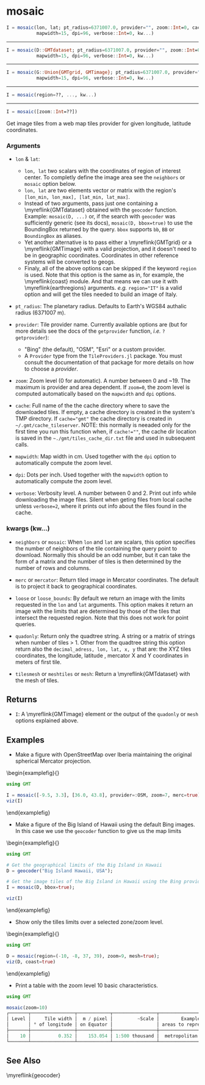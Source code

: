 # mosaic

```julia
I = mosaic(lon, lat; pt_radius=6371007.0, provider="", zoom::Int=0, cache::String="",
           mapwidth=15, dpi=96, verbose::Int=0, kw...)
```

---

```julia
I = mosaic(D::GMTdataset; pt_radius=6371007.0, provider="", zoom::Int=0, cache::String="",
           mapwidth=15, dpi=96, verbose::Int=0, kw...)
```

---

```julia
I = mosaic(G::Union{GMTgrid, GMTimage}; pt_radius=6371007.0, provider="", zoom::Int=0, cache::String="",
           mapwidth=15, dpi=96, verbose::Int=0, kw...)
```

---

```julia
I = mosaic(region=??, ..., kw...)
```

---

```julia
I = mosaic([zoom::Int=??])
```

Get image tiles from a web map tiles provider for given longitude, latitude coordinates.

### Arguments
- `lon` & `lat`:
  - `lon, lat` two scalars with the coordinates of region of interest center. To completly define
    the image area see the `neighbors` or `mosaic` option below.
  - `lon, lat` are two elements vector or matrix with the region's ``[lon_min, lon_max], [lat_min, lat_max]``.
  - Instead of two arguments, pass just one containing a \myreflink{GMTdataset} obtained with the ``geocoder`` function.
    Example: ``mosaic(D, ...)`` or, if the search with ``geocoder`` was sufficiently generic (see its docs),
    ``mosaic(D, bbox=true)`` to use the BoundingBox returned by the query. `bbox` supports `bb`, `BB` or
    `BoundingBox` as aliases.
  - Yet another alternative is to pass either a \myreflink{GMTgrid} or a \myreflink{GMTimage} with a valid
    projection, and it doesn't need to be in geographic coordinates. Coordinates in other reference systems
    will be converted to geogs.
  - Finaly, all of the above options can be skipped if the keyword `region` is used. Note that this option is
    the same as in, for example, the \myreflink{coast} module. And that means we can use it with
    \myreflink{earthregions} arguments. _e.g._  ``region="IT"`` is a valid option and will get the tiles
    needed to build an image of Italy.

- `pt_radius`: The planetary radius. Defaults to Earth's WGS84 authalic radius (6371007 m).

- `provider`: Tile provider name. Currently available options are (but for more details see the docs of the
  `getprovider` function, *i.e.* ``? getprovider``):
  - "Bing" (the default), "OSM", "Esri" or a custom provider.
  - A `Provider` type from the ``TileProviders.jl`` package. You must consult the documentation of that package
    for more details on how to choose a *provider*.

- `zoom`: Zoom level (0 for automatic). A number between 0 and ~19. The maximum is provider and area dependent.
  If `zoom=0`, the zoom level is computed automatically based on the `mapwidth` and `dpi` options.

- `cache`: Full name of the the cache directory where to save the downloaded tiles. If empty, a cache
  directory is created in the system's TMP directory. If `cache="gmt"` the cache directory is created in
  ``~/.gmt/cache_tileserver``. NOTE: this normally is neeaded only for the first time you run this function when,
  if `cache!=""`, the cache dir location is saved in the ``~./gmt/tiles_cache_dir.txt`` file and used in
  subsequent calls.

- `mapwidth`: Map width in cm. Used together with the `dpi` option to automatically compute the zoom level.

- `dpi`: Dots per inch. Used together with the `mapwidth` option to automatically compute the zoom level.

- `verbose`: Verbosity level. A number between 0 and 2. Print out info while downloading the image files.
  Silent when geting files from local cache unless `verbose=2`, where it prints out info about the files
  found in the cache.

### kwargs (kw...)
- `neighbors` or `mosaic`: When `lon` and `lat` are scalars, this option specifies the number of neighbors
  of the tile containing the query point to download. Normally this should be an odd number, but it can take the
  form of a matrix and the number of tiles is then determined by the number of rows and columns.

- `merc` or `mercator`: Return tiled image in Mercator coordinates. The default is to project it back
  to geographical coordinates.

- `loose` or `loose_bounds`: By default we return an image with the limits requested in the `lon` and
  `lat` arguments. This option makes it return an image with the limits that are determined by those of
  the tiles that intersect the requested region. Note that this does not work for point queries.

- `quadonly`: Return only the quadtree string. A string or a matrix of strings when number of tiles > 1.
  Other from the quadtree string this option return also the `decimal_adress, lon, lat, x, y` that are:
  the XYZ tiles coordinates, the longitude, latitude , mercator X and Y coordinates in meters of first tile.

- `tilesmesh` or `meshtiles` or `mesh`: Return a \myreflink{GMTdataset} with the mesh of tiles.

Returns
-------
- `I`: A \myreflink{GMTimage} element or the output of the `quadonly` or `mesh` options explained above.


Examples
--------

- Make a figure with OpenStreetMap over Iberia maintaining the original spherical Mercator projection.

\begin{examplefig}{}
```julia
using GMT

I = mosaic([-9.5, 3.3], [36.0, 43.8], provider=:OSM, zoom=7, merc=true)
viz(I)
```
\end{examplefig}


- Make a figure of the Big Island of Hawaii using the default Bing images. In this case
we use the ``geocoder`` function to give us the map limits

\begin{examplefig}{}
```julia
using GMT

# Get the geographical limits of the Big Island in Hawaii
D = geocoder("Big Island Hawaii, USA");

# Get the image tiles of the Big Island in Hawaii using the Bing provider and automatic zoom level
I = mosaic(D, bbox=true);

viz(I)
```
\end{examplefig}

- Show only the tilles limits over a selected zone/zoom level.

\begin{examplefig}{}
```julia
using GMT

D = mosaic(region=(-10, -8, 37, 39), zoom=9, mesh=true);
viz(D, coast=true)
```
\end{examplefig}

- Print a table with the zoom level 10 basic characteristics.

```julia
using GMT

mosaic(zoom=10)
┌───────┬────────────────┬────────────┬────────────────┬────────────────────┐
│ Level │     Tile width │  m / pixel │         ~Scale │        Examples of │
│       │ ° of longitude │ on Equator │                │ areas to represent │
├───────┼────────────────┼────────────┼────────────────┼────────────────────┤
│    10 │          0.352 │    153.054 │ 1:500 thousand │  metropolitan area │
└───────┴────────────────┴────────────┴────────────────┴────────────────────┘
```

See Also
--------

\myreflink{geocoder}
